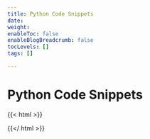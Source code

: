 ```yaml
---
title: Python Code Snippets
date: 
weight: 
enableToc: false
enableBlogBreadcrumb: false
tocLevels: []
tags: []

---
```

# Python Code Snippets

{{< html >}}

<script src="https://gist.github.com/do2blehelix/46319975448e2143fae20681d8f1287e.js"></script>

{{</ html >}}